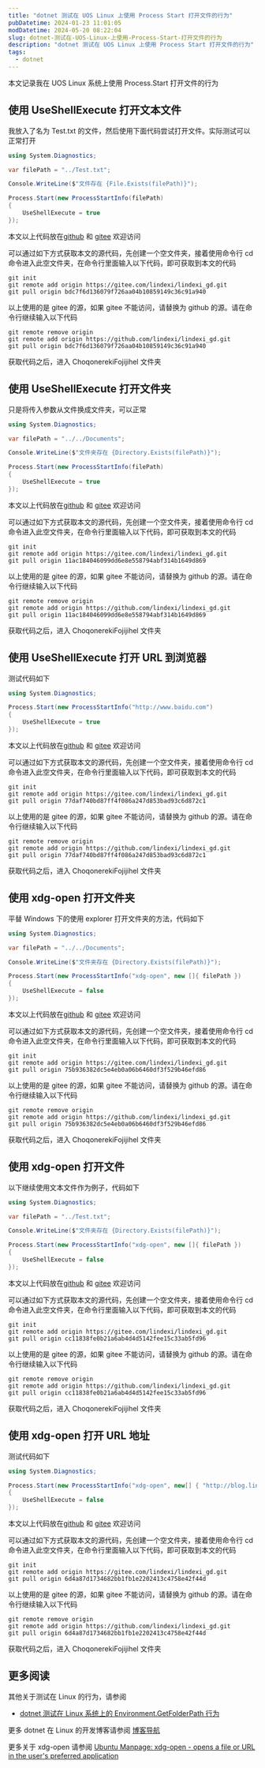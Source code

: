 ```yaml
---
title: "dotnet 测试在 UOS Linux 上使用 Process Start 打开文件的行为"
pubDatetime: 2024-01-23 11:01:05
modDatetime: 2024-05-20 08:22:04
slug: dotnet-测试在-UOS-Linux-上使用-Process-Start-打开文件的行为
description: "dotnet 测试在 UOS Linux 上使用 Process Start 打开文件的行为"
tags:
  - dotnet
---
```





本文记录我在 UOS Linux 系统上使用 Process.Start 打开文件的行为

<!--more-->


<!-- CreateTime:2024/1/23 19:01:05 -->

<!-- 发布 -->
<!-- 博客 -->

## 使用 UseShellExecute 打开文本文件

我放入了名为 Test.txt 的文件，然后使用下面代码尝试打开文件。实际测试可以正常打开

```csharp
using System.Diagnostics;

var filePath = "../Test.txt";

Console.WriteLine($"文件存在 {File.Exists(filePath)}");

Process.Start(new ProcessStartInfo(filePath)
{
    UseShellExecute = true
});
```

本文以上代码放在[github](https://github.com/lindexi/lindexi_gd/tree/bdc7f6d136079f726aa04b10859149c36c91a940/ChoqonerekiFojijihel) 和 [gitee](https://gitee.com/lindexi/lindexi_gd/tree/bdc7f6d136079f726aa04b10859149c36c91a940/ChoqonerekiFojijihel) 欢迎访问

可以通过如下方式获取本文的源代码，先创建一个空文件夹，接着使用命令行 cd 命令进入此空文件夹，在命令行里面输入以下代码，即可获取到本文的代码

```
git init
git remote add origin https://gitee.com/lindexi/lindexi_gd.git
git pull origin bdc7f6d136079f726aa04b10859149c36c91a940
```

以上使用的是 gitee 的源，如果 gitee 不能访问，请替换为 github 的源。请在命令行继续输入以下代码

```
git remote remove origin
git remote add origin https://github.com/lindexi/lindexi_gd.git
git pull origin bdc7f6d136079f726aa04b10859149c36c91a940
```

获取代码之后，进入 ChoqonerekiFojijihel 文件夹

## 使用 UseShellExecute 打开文件夹

只是将传入参数从文件换成文件夹，可以正常

```csharp
using System.Diagnostics;

var filePath = "../../Documents";

Console.WriteLine($"文件夹存在 {Directory.Exists(filePath)}");

Process.Start(new ProcessStartInfo(filePath)
{
    UseShellExecute = true
});
```

本文以上代码放在[github](https://github.com/lindexi/lindexi_gd/tree/11ac184046099dd6e8e558794abf314b1649d869/ChoqonerekiFojijihel) 和 [gitee](https://gitee.com/lindexi/lindexi_gd/tree/11ac184046099dd6e8e558794abf314b1649d869/ChoqonerekiFojijihel) 欢迎访问

可以通过如下方式获取本文的源代码，先创建一个空文件夹，接着使用命令行 cd 命令进入此空文件夹，在命令行里面输入以下代码，即可获取到本文的代码

```
git init
git remote add origin https://gitee.com/lindexi/lindexi_gd.git
git pull origin 11ac184046099dd6e8e558794abf314b1649d869
```

以上使用的是 gitee 的源，如果 gitee 不能访问，请替换为 github 的源。请在命令行继续输入以下代码

```
git remote remove origin
git remote add origin https://github.com/lindexi/lindexi_gd.git
git pull origin 11ac184046099dd6e8e558794abf314b1649d869
```

获取代码之后，进入 ChoqonerekiFojijihel 文件夹

## 使用 UseShellExecute 打开 URL 到浏览器

测试代码如下

```csharp
using System.Diagnostics;

Process.Start(new ProcessStartInfo("http://www.baidu.com")
{
    UseShellExecute = true
});
```

本文以上代码放在[github](https://github.com/lindexi/lindexi_gd/tree/77daf740bd87ff4f086a247d853bad93c6d872c1/ChoqonerekiFojijihel) 和 [gitee](https://gitee.com/lindexi/lindexi_gd/tree/77daf740bd87ff4f086a247d853bad93c6d872c1/ChoqonerekiFojijihel) 欢迎访问

可以通过如下方式获取本文的源代码，先创建一个空文件夹，接着使用命令行 cd 命令进入此空文件夹，在命令行里面输入以下代码，即可获取到本文的代码

```
git init
git remote add origin https://gitee.com/lindexi/lindexi_gd.git
git pull origin 77daf740bd87ff4f086a247d853bad93c6d872c1
```

以上使用的是 gitee 的源，如果 gitee 不能访问，请替换为 github 的源。请在命令行继续输入以下代码

```
git remote remove origin
git remote add origin https://github.com/lindexi/lindexi_gd.git
git pull origin 77daf740bd87ff4f086a247d853bad93c6d872c1
```

获取代码之后，进入 ChoqonerekiFojijihel 文件夹

## 使用 xdg-open 打开文件夹

平替 Windows 下的使用 explorer 打开文件夹的方法，代码如下

```csharp
using System.Diagnostics;

var filePath = "../../Documents";

Console.WriteLine($"文件夹存在 {Directory.Exists(filePath)}");

Process.Start(new ProcessStartInfo("xdg-open", new []{ filePath })
{
    UseShellExecute = false
});
```

本文以上代码放在[github](https://github.com/lindexi/lindexi_gd/tree/75b936382dc5e4eb0a06b6460df3f529b46efd86/ChoqonerekiFojijihel) 和 [gitee](https://gitee.com/lindexi/lindexi_gd/tree/75b936382dc5e4eb0a06b6460df3f529b46efd86/ChoqonerekiFojijihel) 欢迎访问

可以通过如下方式获取本文的源代码，先创建一个空文件夹，接着使用命令行 cd 命令进入此空文件夹，在命令行里面输入以下代码，即可获取到本文的代码

```
git init
git remote add origin https://gitee.com/lindexi/lindexi_gd.git
git pull origin 75b936382dc5e4eb0a06b6460df3f529b46efd86
```

以上使用的是 gitee 的源，如果 gitee 不能访问，请替换为 github 的源。请在命令行继续输入以下代码

```
git remote remove origin
git remote add origin https://github.com/lindexi/lindexi_gd.git
git pull origin 75b936382dc5e4eb0a06b6460df3f529b46efd86
```

获取代码之后，进入 ChoqonerekiFojijihel 文件夹

## 使用 xdg-open 打开文件

以下继续使用文本文件作为例子，代码如下

```csharp
using System.Diagnostics;

var filePath = "../Test.txt";

Console.WriteLine($"文件夹存在 {Directory.Exists(filePath)}");

Process.Start(new ProcessStartInfo("xdg-open", new []{ filePath })
{
    UseShellExecute = false
});
```

本文以上代码放在[github](https://github.com/lindexi/lindexi_gd/tree/cc11838fe0b21a6ab4d4d5142fee15c33ab5fd96/ChoqonerekiFojijihel) 和 [gitee](https://gitee.com/lindexi/lindexi_gd/tree/cc11838fe0b21a6ab4d4d5142fee15c33ab5fd96/ChoqonerekiFojijihel) 欢迎访问

可以通过如下方式获取本文的源代码，先创建一个空文件夹，接着使用命令行 cd 命令进入此空文件夹，在命令行里面输入以下代码，即可获取到本文的代码

```
git init
git remote add origin https://gitee.com/lindexi/lindexi_gd.git
git pull origin cc11838fe0b21a6ab4d4d5142fee15c33ab5fd96
```

以上使用的是 gitee 的源，如果 gitee 不能访问，请替换为 github 的源。请在命令行继续输入以下代码

```
git remote remove origin
git remote add origin https://github.com/lindexi/lindexi_gd.git
git pull origin cc11838fe0b21a6ab4d4d5142fee15c33ab5fd96
```

获取代码之后，进入 ChoqonerekiFojijihel 文件夹

## 使用 xdg-open 打开 URL 地址

测试代码如下

```csharp
using System.Diagnostics;

Process.Start(new ProcessStartInfo("xdg-open", new[] { "http://blog.lindexi.com" })
{
    UseShellExecute = false
});
```

本文以上代码放在[github](https://github.com/lindexi/lindexi_gd/tree/6d4a87d1734682bb1fb1e2202413c4758e42f44d/ChoqonerekiFojijihel) 和 [gitee](https://gitee.com/lindexi/lindexi_gd/tree/6d4a87d1734682bb1fb1e2202413c4758e42f44d/ChoqonerekiFojijihel) 欢迎访问

可以通过如下方式获取本文的源代码，先创建一个空文件夹，接着使用命令行 cd 命令进入此空文件夹，在命令行里面输入以下代码，即可获取到本文的代码

```
git init
git remote add origin https://gitee.com/lindexi/lindexi_gd.git
git pull origin 6d4a87d1734682bb1fb1e2202413c4758e42f44d
```

以上使用的是 gitee 的源，如果 gitee 不能访问，请替换为 github 的源。请在命令行继续输入以下代码

```
git remote remove origin
git remote add origin https://github.com/lindexi/lindexi_gd.git
git pull origin 6d4a87d1734682bb1fb1e2202413c4758e42f44d
```

获取代码之后，进入 ChoqonerekiFojijihel 文件夹

## 更多阅读

其他关于测试在 Linux 的行为，请参阅

- [dotnet 测试在 Linux 系统上的 Environment.GetFolderPath 行为](https://blog.lindexi.com/post/dotnet-%E6%B5%8B%E8%AF%95%E5%9C%A8-Linux-%E7%B3%BB%E7%BB%9F%E4%B8%8A%E7%9A%84-Environment.GetFolderPath-%E8%A1%8C%E4%B8%BA.html )

更多 dotnet 在 Linux 的开发博客请参阅 [博客导航](https://blog.lindexi.com/post/%E5%8D%9A%E5%AE%A2%E5%AF%BC%E8%88%AA.html )

更多关于 xdg-open 请参阅 [Ubuntu Manpage: xdg-open - opens a file or URL in the user's preferred application](https://manpages.ubuntu.com/manpages/focal/en/man1/xdg-open.1.html )
